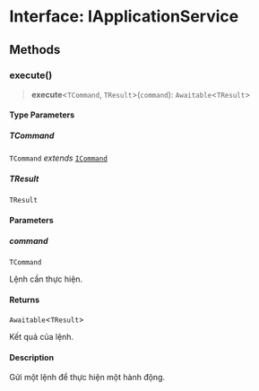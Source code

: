 # Interface: IApplicationService

## Methods

<a id="execute"></a>

### execute()

> **execute**\<`TCommand`, `TResult`\>(`command`): `Awaitable`\<`TResult`\>

#### Type Parameters

##### TCommand

`TCommand` *extends* [`ICommand`](/libraries/common-application/Interface.ICommand.md)

##### TResult

`TResult`

#### Parameters

##### command

`TCommand`

Lệnh cần thực hiện.

#### Returns

`Awaitable`\<`TResult`\>

Kết quả của lệnh.

#### Description

Gửi một lệnh để thực hiện một hành động.
